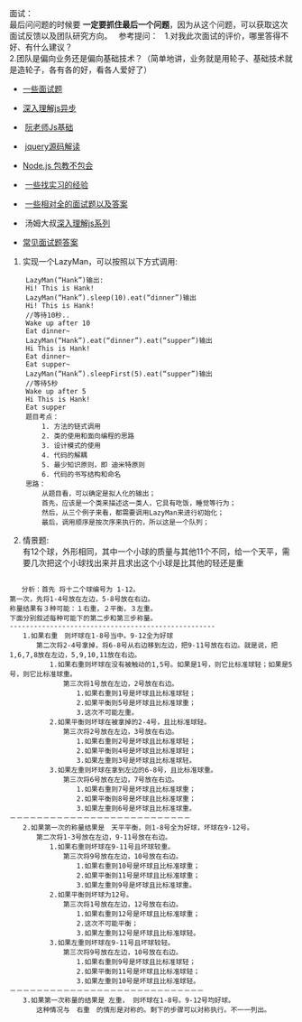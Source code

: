面试：  
最后问问题的时候要 **一定要抓住最后一个问题**，因为从这个问题，可以获取这次面试反馈以及团队研究方向。  
参考提问：  
1.对我此次面试的评价，哪里答得不好、有什么建议？  
2.团队是偏向业务还是偏向基础技术？（简单地讲，业务就是用轮子、基础技术就是造轮子，各有各的好，看各人爱好了）  











+  [一些面试题](https://github.com/qiu-deqing/FE-interview)  

+  [深入理解js异步](https://github.com/wangfupeng1988/js-async-tutorial)  

+  [阮老师Js基础](https://github.com/wangdoc/javascript-tutorial)  

+  [jquery源码解读](https://github.com/chokcoco/jQuery-)  

+  [Node.js 包教不包会](https://github.com/alsotang/node-lessons)  

+  [一些找实习的经验](https://github.com/topview-frontend/campus-recruitment/blob/master/interview/frontend_interview_by_timtsang.md) 

+  [一些相对全的面试题以及答案](https://github.com/infp/Front-end-Interview)  

+  汤姆大叔[深入理解js系列](http://www.cnblogs.com/TomXu/archive/2011/12/15/2288411.html#3848276)

+ [常见面试题答案](https://github.com/qiu-deqing/FE-interview#%E5%89%8D%E7%AB%AF%E9%9C%80%E8%A6%81%E6%B3%A8%E6%84%8F%E5%93%AA%E4%BA%9Bseo)


1.  实现一个LazyMan，可以按照以下方式调用:
```
	LazyMan(“Hank”)输出:
	Hi! This is Hank!
	LazyMan(“Hank”).sleep(10).eat(“dinner”)输出
	Hi! This is Hank!
	//等待10秒..
	Wake up after 10
	Eat dinner~
	LazyMan(“Hank”).eat(“dinner”).eat(“supper”)输出
	Hi This is Hank!
	Eat dinner~
	Eat supper~
	LazyMan(“Hank”).sleepFirst(5).eat(“supper”)输出
	//等待5秒
	Wake up after 5
	Hi This is Hank!
	Eat supper
	题目考点：
		1. 方法的链式调用
		2. 类的使用和面向编程的思路
		3. 设计模式的使用
		4. 代码的解耦
		5. 最少知识原则，即 迪米特原则
		6. 代码的书写结构和命名
	思路：
		从题目看，可以确定是拟人化的输出；
		首先，应该是一个类来描述这一类人，它具有吃饭，睡觉等行为；
		然后，从三个例子来看，都需要调用LazyMan来进行初始化；
		最后，调用顺序是按次序来执行的，所以这是一个队列；
```
2. 情景题:  
   有12个球，外形相同，其中一个小球的质量与其他11个不同，给一个天平，需要几次把这个小球找出来并且求出这个小球是比其他的轻还是重    
   
```

   分析：首先 将十二个球编号为 1-12。
第一次，先将1-4号放在左边，5-8号放在右边。
称量结果有３种可能：１右重，２平衡，３左重。
下面分别叙述每种可能下的第二步和第三步称量。
---------------------------------------------------
　　1.如果右重　则坏球在1-8号当中。9-12全为好球
　　　　第二次将2-4号拿掉，将6-8号从右边移到左边，把9-11号放在右边。就是说，把1,6,7,8放在左边，5,9,10,11放在右边。
　　　　　　1.如果右重则坏球在没有被触动的1,5号。如果是1号，则它比标准球轻；如果是5号，则它比标准球重。
　　　　　　　　第三次将1号放在左边，2号放在右边。
　　　　　　　　　　1.如果右重则1号是坏球且比标准球轻；
　　　　　　　　　　2.如果平衡则5号是坏球且比标准球重；
　　　　　　　　　　3.这次不可能左重。
　　　　　　2.如果平衡则坏球在被拿掉的2-4号，且比标准球轻。
　　　　　　　　第三次将2号放在左边，3号放在右边。
　　　　　　　　　　1.如果右重则2号是坏球且比标准球轻；
　　　　　　　　　　2.如果平衡则4号是坏球且比标准球轻；
　　　　　　　　　　3.如果左重则3号是坏球且比标准球轻。
　　　　　　3.如果左重则坏球在拿到左边的6-8号，且比标准球重。
　　　　　　　　第三次将6号放在左边，7号放在右边。
　　　　　　　　　　1.如果右重则7号是坏球且比标准球重；
　　　　　　　　　　2.如果平衡则8号是坏球且比标准球重；
　　　　　　　　　　3.如果左重则6号是坏球且比标准球重。
－－－－－－－－－－－－－－－－－－－－－－－－－－－
　　2.如果第一次的称量结果是　天平平衡，则1-8号全为好球，坏球在9-12号。
　　　　第二次将1-3号放在左边，9-11号放在右边。
　　　　　　1.如果右重则坏球在9-11号且坏球较重。
　　　　　　　　第三次将9号放在左边，10号放在右边。
　　　　　　　　　　1.如果右重则10号是坏球且比标准球重；
　　　　　　　　　　2.如果平衡则11号是坏球且比标准球重；
　　　　　　　　　　3.如果左重则9号是坏球且比标准球重。
　　　　　　2.如果平衡则坏球为12号。
　　　　　　　　第三次将1号放在左边，12号放在右边。
　　　　　　　　　　1.如果右重则12号是坏球且比标准球重；
　　　　　　　　　　2.这次不可能平衡；
　　　　　　　　　　3.如果左重则12号是坏球且比标准球轻。
　　　　　　3.如果左重则坏球在9-11号且坏球较轻。
　　　　　　　　第三次将9号放在左边，10号放在右边。
　　　　　　　　　　1.如果右重则9号是坏球且比标准球轻；
　　　　　　　　　　2.如果平衡则11号是坏球且比标准球轻；
　　　　　　　　　　3.如果左重则10号是坏球且比标准球轻。
－－－－－－－－－－－－－－－－－－－－－－－－－－－－－
　　3.如果第一次称量的结果是 左重， 则坏球在1-8号。9-12号均好球。
　　　　这种情况与　右重　的情形是对称的。剩下的步骤可以对称执行。不一一列出。
 ```

